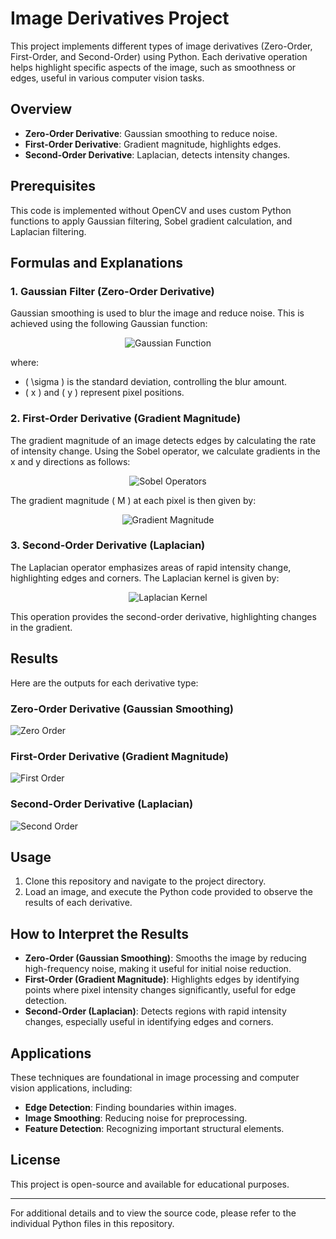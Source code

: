 # Image Derivatives Project

This project implements different types of image derivatives (Zero-Order, First-Order, and Second-Order) using Python. Each derivative operation helps highlight specific aspects of the image, such as smoothness or edges, useful in various computer vision tasks.

## Overview

- **Zero-Order Derivative**: Gaussian smoothing to reduce noise.
- **First-Order Derivative**: Gradient magnitude, highlights edges.
- **Second-Order Derivative**: Laplacian, detects intensity changes.

## Prerequisites

This code is implemented without OpenCV and uses custom Python functions to apply Gaussian filtering, Sobel gradient calculation, and Laplacian filtering.

## Formulas and Explanations

### 1. Gaussian Filter (Zero-Order Derivative)

Gaussian smoothing is used to blur the image and reduce noise. This is achieved using the following Gaussian function:

<p align="center"><img src="https://latex.codecogs.com/png.image?\dpi{110}&space;G(x,&space;y,&space;\sigma)&space;=&space;\frac{1}{2&space;\pi&space;\sigma^2}&space;e^{-\frac{x^2&space;&plus;&space;y^2}{2&space;\sigma^2}}" title="Gaussian Function"/></p>

where:
- \( \sigma \) is the standard deviation, controlling the blur amount.
- \( x \) and \( y \) represent pixel positions.

### 2. First-Order Derivative (Gradient Magnitude)

The gradient magnitude of an image detects edges by calculating the rate of intensity change. Using the Sobel operator, we calculate gradients in the x and y directions as follows:

<p align="center"><img src="https://latex.codecogs.com/png.image?\dpi{110}&space;G_x&space;=&space;\begin{bmatrix}&space;-1&space;&&space;0&space;&&space;1&space;\\&space;-2&space;&&space;0&space;&&space;2&space;\\&space;-1&space;&&space;0&space;&&space;1&space;\end{bmatrix},&space;\quad&space;G_y&space;=&space;\begin{bmatrix}&space;-1&space;&&space;-2&space;&&space;-1&space;\\&space;0&space;&&space;0&space;&&space;0&space;\\&space;1&space;&&space;2&space;&&space;1&space;\end{bmatrix}" title="Sobel Operators"/></p>


The gradient magnitude \( M \) at each pixel is then given by:

<p align="center"><img src="https://latex.codecogs.com/png.image?\dpi{110}&space;M&space;=&space;\sqrt{G_x^2&space;&plus;&space;G_y^2}" title="Gradient Magnitude"/></p>


### 3. Second-Order Derivative (Laplacian)

The Laplacian operator emphasizes areas of rapid intensity change, highlighting edges and corners. The Laplacian kernel is given by:

<p align="center"><img src="https://latex.codecogs.com/png.image?\dpi{110}&space;L&space;=&space;\begin{bmatrix}&space;0&space;&&space;-1&space;&&space;0&space;\\&space;-1&space;&&space;4&space;&&space;-1&space;\\&space;0&space;&&space;-1&space;&&space;0&space;\end{bmatrix}" title="Laplacian Kernel"/></p>


This operation provides the second-order derivative, highlighting changes in the gradient.

## Results

Here are the outputs for each derivative type:

### Zero-Order Derivative (Gaussian Smoothing)
![Zero Order](./zero-order-derivative.jpg)

### First-Order Derivative (Gradient Magnitude)
![First Order](./first-order-derivative.jpg)

### Second-Order Derivative (Laplacian)
![Second Order](./second-order-derivative.jpg)
## Usage

1. Clone this repository and navigate to the project directory.
2. Load an image, and execute the Python code provided to observe the results of each derivative.

## How to Interpret the Results

- **Zero-Order (Gaussian Smoothing)**: Smooths the image by reducing high-frequency noise, making it useful for initial noise reduction.
- **First-Order (Gradient Magnitude)**: Highlights edges by identifying points where pixel intensity changes significantly, useful for edge detection.
- **Second-Order (Laplacian)**: Detects regions with rapid intensity changes, especially useful in identifying edges and corners.

## Applications

These techniques are foundational in image processing and computer vision applications, including:
- **Edge Detection**: Finding boundaries within images.
- **Image Smoothing**: Reducing noise for preprocessing.
- **Feature Detection**: Recognizing important structural elements.

## License

This project is open-source and available for educational purposes.

---

For additional details and to view the source code, please refer to the individual Python files in this repository.
